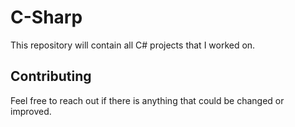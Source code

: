 # C-Sharp

This repository will contain all C# projects that I worked on.

## Contributing

Feel free to reach out if there is anything that could be changed or improved.

